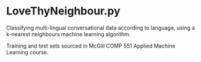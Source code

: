 # LoveThyNeighbour.py
Classifying multi-lingual conversational data according to language, using a k-nearest neighbours machine learning algorithm.

Training and test sets sourced in McGill COMP 551 Applied Machine Learning course.
